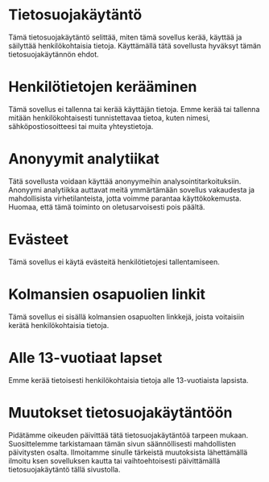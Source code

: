 # Tietosuojakäytäntö

Tämä tietosuojakäytäntö selittää, miten tämä sovellus kerää, käyttää ja säilyttää henkilökohtaisia tietoja. Käyttämällä tätä sovellusta hyväksyt tämän tietosuojakäytännön ehdot.

# Henkilötietojen kerääminen

Tämä sovellus ei tallenna tai kerää käyttäjän tietoja. Emme kerää tai tallenna mitään henkilökohtaisesti tunnistettavaa tietoa, kuten nimesi, sähköpostiosoitteesi tai muita yhteystietoja.

# Anonyymit analytiikat

Tätä sovellusta voidaan käyttää anonyymeihin analysointitarkoituksiin. Anonyymi analytiikka auttavat meitä ymmärtämään sovellus vakaudesta ja mahdollisista virhetilanteista, jotta voimme parantaa käyttökokemusta. Huomaa, että tämä toiminto on oletusarvoisesti pois päältä.

# Evästeet

Tämä sovellus ei käytä evästeitä henkilötietojesi tallentamiseen.

# Kolmansien osapuolien linkit

Tämä sovellus ei sisällä kolmansien osapuolten linkkejä, joista voitaisiin kerätä henkilökohtaisia tietoja.

# Alle 13-vuotiaat lapset

Emme kerää tietoisesti henkilökohtaisia tietoja alle 13-vuotiaista lapsista.

# Muutokset tietosuojakäytäntöön

Pidätämme oikeuden päivittää tätä tietosuojakäytäntöä tarpeen mukaan. Suosittelemme tarkistamaan tämän sivun säännöllisesti mahdollisten päivitysten osalta. Ilmoitamme sinulle tärkeistä muutoksista lähettämällä ilmoitu
ksen sovelluksen kautta tai vaihtoehtoisesti päivittämällä tietosuojakäytäntö tällä sivustolla.
